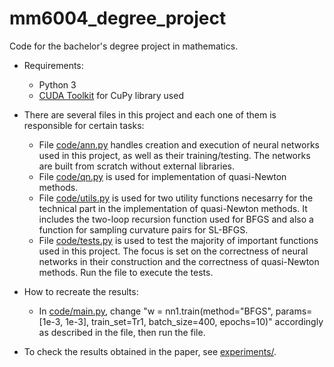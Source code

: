 # mm6004_degree_project

Code for the bachelor's degree project in mathematics.

* Requirements:
  * Python 3
  * [CUDA Toolkit](https://developer.nvidia.com/cuda-downloads) for CuPy library used

* There are several files in this project and each one of them is responsible for certain tasks:
  * File [code/ann.py](https://github.com/stmi98/mm6004_degree_project/blob/main/code/ann.py) handles
    creation and execution of neural networks used in this project, as well as their training/testing.
    The networks are built from scratch without external libraries.
  * File [code/qn.py](https://github.com/stmi98/mm6004_degree_project/blob/main/code/qn.py) is used
    for implementation of quasi-Newton methods.
  * File [code/utils.py](https://github.com/stmi98/mm6004_degree_project/blob/main/code/utils.py) is
    used for two utility functions necesarry for the technical part in the implementation of
    quasi-Newton methods. It includes the two-loop recursion function used for BFGS and also a function
    for sampling curvature pairs for SL-BFGS.
  * File [code/tests.py](https://github.com/stmi98/mm6004_degree_project/blob/main/code/tests.py) is used
    to test the majority of important functions used in this project. The focus is set on the correctness of
    neural networks in their construction and the correctness of quasi-Newton methods. Run the file to
    execute the tests.
    
* How to recreate the results:
  * In [code/main.py](https://github.com/stmi98/mm6004_degree_project/blob/main/code/main.py), change
    "w = nn1.train(method="BFGS", params=[1e-3, 1e-3], train_set=Tr1, batch_size=400, epochs=10)" accordingly
    as described in the file, then run the file.

* To check the results obtained in the paper, see
  [experiments/](https://github.com/stmi98/mm6004_degree_project/tree/main/experiments).
